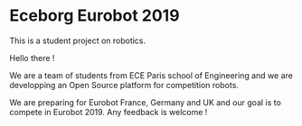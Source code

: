 # Eceborg Eurobot 2019
This is a student project on robotics.

Hello there !

We are a team of students from ECE Paris school of Engineering and we are developping an Open Source platform for competition robots.

We are preparing for Eurobot France, Germany and UK and our goal is to compete in Eurobot 2019.
Any feedback is welcome !
